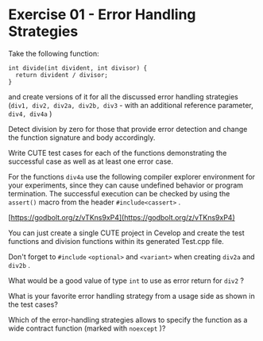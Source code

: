 # Exercise 01 - Error Handling Strategies

Take the following function:

```  
int divide(int divident, int divisor) { 
  return divident / divisor;
}
```

and create versions of it for all the discussed error handling strategies (`div1, div2, div2a, div2b, div3`   - with an additional reference parameter, `div4, div4a`  )

Detect division by zero for those that provide error detection and change the function signature and body accordingly.

Write CUTE test cases for each of the functions demonstrating the successful case as well as at least one error case.

For the functions `div4a`   use the following compiler explorer environment for your experiments, since they can cause undefined behavior or program termination.
The successful execution can be checked by using the `assert()`   macro from the header `#include<cassert>`  .
  
[https://godbolt.org/z/vTKns9xP4](https://godbolt.org/z/vTKns9xP4)

You can just create a single CUTE project in Cevelop and create the test functions and division functions within its generated Test.cpp file.

Don't forget to `#include`   `<optional>`   and `<variant>`   when creating `div2a`   and `div2b`  . 
  
What would be a good value of type `int`   to use as error return for `div2`  ?

What is your favorite error handling strategy from a usage side as shown in the test cases?

Which of the error-handling strategies allows to specify the function as a wide contract function (marked with `noexcept`  )?
